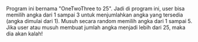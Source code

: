 Program ini bernama "OneTwoThree to 25". Jadi di program ini, user bisa memilih angka dari 1 sampai 3 untuk menjumlahkan angka yang tersedia (angka dimulai dari 1). Musuh secara random memilih angka dari 1 sampai 5. Jika user atau musuh membuat jumlah angka menjadi lebih dari 25, maka dia akan kalah!